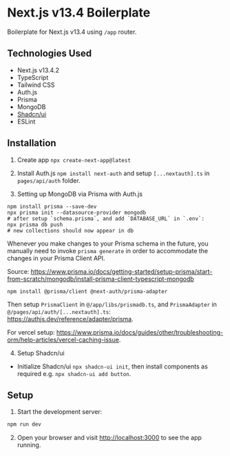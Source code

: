 # Next.js v13.4 Boilerplate

Boilerplate for Next.js v13.4 using `/app` router.

## Technologies Used

- Next.js v13.4.2
- TypeScript
- Tailwind CSS
- Auth.js
- Prisma
- MongoDB
- [Shadcn/ui](https://ui.shadcn.com/)
- ESLint

## Installation

1. Create app `npx create-next-app@latest`

2. Install Auth.js `npm install next-auth` and setup `[...nextauth].ts` in `pages/api/auth` folder.

3. Setting up MongoDB via Prisma with Auth.js

```
npm install prisma --save-dev
npx prisma init --datasource-provider mongodb
# after setup `schema.prisma`, and add `DATABASE_URL` in `.env`:
npx prisma db push
# new collections should now appear in db
```

Whenever you make changes to your Prisma schema in the future, you manually need to invoke `prisma generate` in order to accommodate the changes in your Prisma Client API.

Source: https://www.prisma.io/docs/getting-started/setup-prisma/start-from-scratch/mongodb/install-prisma-client-typescript-mongodb

```
npm install @prisma/client @next-auth/prisma-adapter
```

Then setup `PrismaClient` in `@/app/libs/prismadb.ts`, and `PrismaAdapter` in `@/pages/api/auth/[...nextauth].ts`: https://authjs.dev/reference/adapter/prisma.

For vercel setup: https://www.prisma.io/docs/guides/other/troubleshooting-orm/help-articles/vercel-caching-issue.

4. Setup Shadcn/ui

- Initialize Shadcn/ui `npx shadcn-ui init`, then install components as required e.g. `npx shadcn-ui add button`.

## Setup

1. Start the development server:

```bash
npm run dev
```

2. Open your browser and visit [http://localhost:3000](http://localhost:3000) to see the app running.
